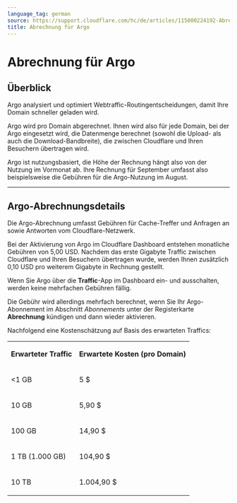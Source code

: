```yaml
---
language_tag: german
source: https://support.cloudflare.com/hc/de/articles/115000224192-Abrechnung-f%C3%BCr-Argo
title: Abrechnung für Argo 
---
```


# Abrechnung für Argo 



## Überblick

Argo analysiert und optimiert Webtraffic-Routingentscheidungen, damit Ihre Domain schneller geladen wird.

Argo wird pro Domain abgerechnet. Ihnen wird also für jede Domain, bei der Argo eingesetzt wird, die Datenmenge berechnet (sowohl die Upload- als auch die Download-Bandbreite), die zwischen Cloudflare und Ihren Besuchern übertragen wird.

Argo ist nutzungsbasiert, die Höhe der Rechnung hängt also von der Nutzung im Vormonat ab. Ihre Rechnung für September umfasst also beispielsweise die Gebühren für die Argo-Nutzung im August.

___

## Argo-Abrechnungsdetails

Die Argo-Abrechnung umfasst Gebühren für Cache-Treffer und Anfragen an sowie Antworten vom Cloudflare-Netzwerk.

Bei der Aktivierung von Argo im Cloudflare Dashboard entstehen monatliche Gebühren von 5,00 USD. Nachdem das erste Gigabyte Traffic zwischen Cloudflare und Ihren Besuchern übertragen wurde, werden Ihnen zusätzlich 0,10 USD pro weiterem Gigabyte in Rechnung gestellt.

Wenn Sie Argo über die **Traffic**\-App im Dashboard ein- und ausschalten, werden keine mehrfachen Gebühren fällig.

Die Gebühr wird allerdings mehrfach berechnet, wenn Sie Ihr Argo-Abonnement im Abschnitt _Abonnements_ unter der Registerkarte **Abrechnung** kündigen und dann wieder aktivieren.

Nachfolgend eine Kostenschätzung auf Basis des erwarteten Traffics:

<table><tbody><tr><td><p><strong>Erwarteter Traffic</strong></p></td><td><p><strong>Erwartete Kosten (pro Domain)</strong></p></td></tr><tr><td><p>&lt;1&nbsp;GB</p></td><td><p>5&nbsp;$</p></td></tr><tr><td><p>10&nbsp;GB</p></td><td><p>5,90&nbsp;$</p></td></tr><tr><td><p>100&nbsp;GB</p></td><td><p>14,90&nbsp;$</p></td></tr><tr><td><p>1&nbsp;TB (1.000&nbsp;GB)</p></td><td><p>104,90&nbsp;$</p></td></tr><tr><td><p>10&nbsp;TB</p></td><td><p>1.004,90 $</p></td></tr></tbody></table>
